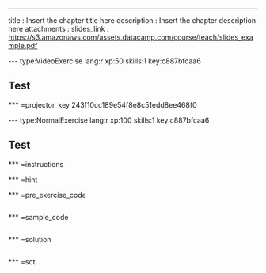 ---
title       : Insert the chapter title here
description : Insert the chapter description here
attachments :
  slides_link : https://s3.amazonaws.com/assets.datacamp.com/course/teach/slides_example.pdf


--- type:VideoExercise lang:r xp:50 skills:1 key:c887bfcaa6
## Test

*** =projector_key
243f10cc189e54f8e8c51edd8ee468f0

--- type:NormalExercise lang:r xp:100 skills:1 key:c887bfcaa6
## Test


*** =instructions

*** =hint

*** =pre_exercise_code
```{r}

```

*** =sample_code
```{r}

```

*** =solution
```{r}

```

*** =sct
```{r}

```
